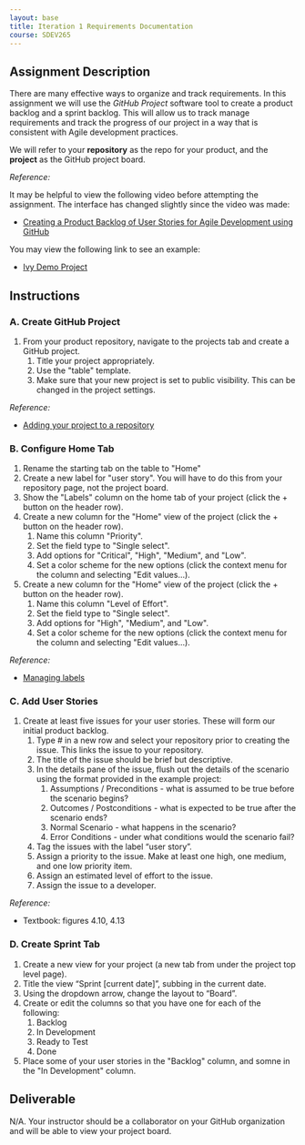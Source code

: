 ```yaml
---
layout: base
title: Iteration 1 Requirements Documentation
course: SDEV265
---
```


## Assignment Description

There are many effective ways to organize and track requirements. In this assignment we will use the _GitHub Project_ software tool to create a product backlog and a sprint backlog. This will allow us to track manage requirements and track the progress of our project in a way that is consistent with Agile development practices.

We will refer to your **repository** as the repo for your product, and the **project** as the GitHub project board.

_Reference:_

It may be helpful to view the following video before attempting the assignment. The interface has changed slightly since the video was made:

- [Creating a Product Backlog of User Stories for Agile Development using GitHub](https://www.youtube.com/watch?v=m8ZxTHSKSKE)

You may view the following link to see an example:

- [Ivy Demo Project](https://github.com/users/mpjovanovich/projects/2)

## Instructions

### A. Create GitHub Project

1. From your product repository, navigate to the projects tab and create a GitHub project.
   1. Title your project appropriately.
   1. Use the "table" template.
   1. Make sure that your new project is set to public visibility. This can be changed in the project settings.

_Reference:_

- [Adding your project to a repository](https://docs.github.com/en/issues/planning-and-tracking-with-projects/managing-your-project/adding-your-project-to-a-repository)

### B. Configure Home Tab

1. Rename the starting tab on the table to "Home"
1. Create a new label for "user story". You will have to do this from your repository page, not the project board.
1. Show the "Labels" column on the home tab of your project (click the + button on the header row).
1. Create a new column for the "Home" view of the project (click the + button on the header row).
   1. Name this column "Priority".
   1. Set the field type to "Single select".
   1. Add options for "Critical", "High", "Medium", and "Low".
   1. Set a color scheme for the new options (click the context menu for the column and selecting "Edit values...).
1. Create a new column for the "Home" view of the project (click the + button on the header row).
   1. Name this column "Level of Effort".
   1. Set the field type to "Single select".
   1. Add options for "High", "Medium", and "Low".
   1. Set a color scheme for the new options (click the context menu for the column and selecting "Edit values...).

_Reference:_

- [Managing labels](https://docs.github.com/en/issues/using-labels-and-milestones-to-track-work/managing-labels)

### C. Add User Stories

1. Create at least five issues for your user stories. These will form our initial product backlog.
   1. Type # in a new row and select your repository prior to creating the issue. This links the issue to your repository.
   2. The title of the issue should be brief but descriptive.
   3. In the details pane of the issue, flush out the details of the scenario using the format provided in the example project:
      1. Assumptions / Preconditions - what is assumed to be true before the scenario begins?
      2. Outcomes / Postconditions - what is expected to be true after the scenario ends?
      3. Normal Scenario - what happens in the scenario?
      4. Error Conditions - under what conditions would the scenario fail?
   4. Tag the issues with the label “user story”.
   5. Assign a priority to the issue. Make at least one high, one medium, and one low priority item.
   6. Assign an estimated level of effort to the issue.
   7. Assign the issue to a developer.

_Reference:_

- Textbook: figures 4.10, 4.13

### D. Create Sprint Tab

1. Create a new view for your project (a new tab from under the project top level page).
1. Title the view “Sprint [current date]”, subbing in the current date.
1. Using the dropdown arrow, change the layout to “Board”.
1. Create or edit the columns so that you have one for each of the following:
   1. Backlog
   1. In Development
   1. Ready to Test
   1. Done
1. Place some of your user stories in the "Backlog" column, and somne in the "In Development" column.

## Deliverable

N/A. Your instructor should be a collaborator on your GitHub organization and will be able to view your project board.
